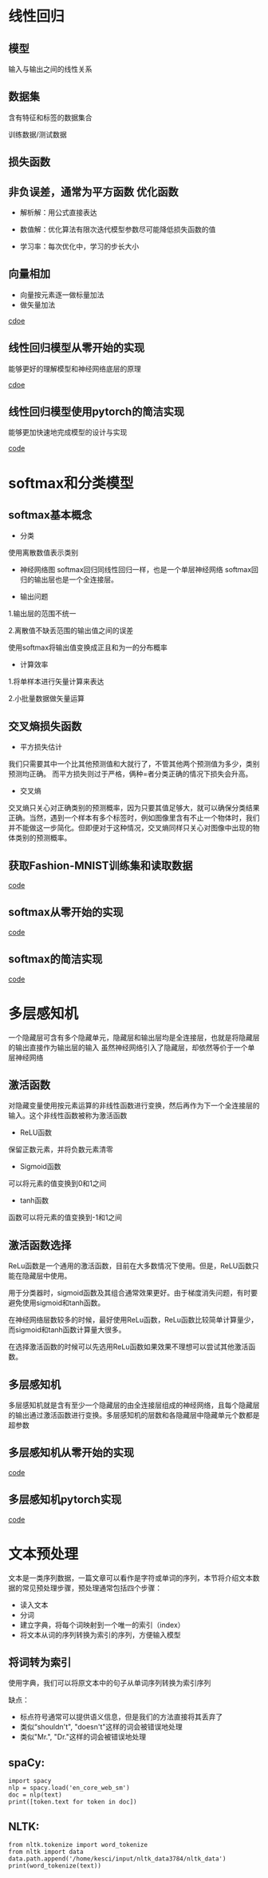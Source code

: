 线性回归
========

模型
--------

输入与输出之间的线性关系

数据集
------

含有特征和标签的数据集合

训练数据/测试数据

损失函数
-------
非负误差，通常为平方函数
优化函数
------

* 解析解：用公式直接表达

* 数值解：优化算法有限次迭代模型参数尽可能降低损失函数的值

* 学习率：每次优化中，学习的步长大小

向量相加
-------

* 向量按元素逐一做标量加法
* 做矢量加法

[cdoe](code/向量计算.py)


线性回归模型从零开始的实现
--------------------------

能够更好的理解模型和神经网络底层的原理

[cdoe](code/线性回归模型从零实现.py)

线性回归模型使用pytorch的简洁实现
-------

能够更加快速地完成模型的设计与实现

[code](code/线性回归模型使用pytorch的简洁实现.py)


softmax和分类模型
=======
softmax基本概念
-----
* 分类

使用离散数值表示类别

* 神经网络图
softmax回归同线性回归一样，也是一个单层神经网络
softmax回归的输出层也是一个全连接层。

* 输出问题

1.输出层的范围不统一

2.离散值不缺丢范围的输出值之间的误差

使用softmax将输出值变换成正且和为一的分布概率

* 计算效率

1.将单样本进行矢量计算来表达

2.小批量数据做矢量运算

交叉熵损失函数
-----

* 平方损失估计

我们只需要其中一个比其他预测值和大就行了，不管其他两个预测值为多少，类别预测均正确。
而平方损失则过于严格，俩种=者分类正确的情况下损失会升高。

* 交叉熵

交叉熵只关心对正确类别的预测概率，因为只要其值足够大，就可以确保分类结果正确。当然，遇到一个样本有多个标签时，例如图像里含有不止一个物体时，我们并不能做这一步简化。但即便对于这种情况，交叉熵同样只关心对图像中出现的物体类别的预测概率。

获取Fashion-MNIST训练集和读取数据
---
[code](code/获取Fashion-MNIST训练集和读取数据.py)

softmax从零开始的实现
------
[code](code/softmax从零开始的实现.py)
    
softmax的简洁实现
-----
[code](code/softmax的简洁实现.py)

多层感知机
====

一个隐藏层可含有多个隐藏单元，隐藏层和输出层均是全连接层，也就是将隐藏层的输出直接作为输出层的输入
虽然神经网络引入了隐藏层，却依然等价于一个单层神经网络

激活函数
----

对隐藏变量使用按元素运算的非线性函数进行变换，然后再作为下一个全连接层的输入。这个非线性函数被称为激活函数

* ReLU函数

保留正数元素，并将负数元素清零

* Sigmoid函数

可以将元素的值变换到0和1之间

* tanh函数

函数可以将元素的值变换到-1和1之间

激活函数选择
----
ReLu函数是一个通用的激活函数，目前在大多数情况下使用。但是，ReLU函数只能在隐藏层中使用。

用于分类器时，sigmoid函数及其组合通常效果更好。由于梯度消失问题，有时要避免使用sigmoid和tanh函数。

在神经网络层数较多的时候，最好使用ReLu函数，ReLu函数比较简单计算量少，而sigmoid和tanh函数计算量大很多。

在选择激活函数的时候可以先选用ReLu函数如果效果不理想可以尝试其他激活函数。

多层感知机
-----
多层感知机就是含有至少一个隐藏层的由全连接层组成的神经网络，且每个隐藏层的输出通过激活函数进行变换。多层感知机的层数和各隐藏层中隐藏单元个数都是超参数

多层感知机从零开始的实现
------
[code](code/多层感知机从零开始的实现.py)


多层感知机pytorch实现
----
[code](code/多层感知机pytorch实现.py)

文本预处理
====
文本是一类序列数据，一篇文章可以看作是字符或单词的序列，本节将介绍文本数据的常见预处理步骤，预处理通常包括四个步骤：

* 读入文本
* 分词
* 建立字典，将每个词映射到一个唯一的索引（index）
* 将文本从词的序列转换为索引的序列，方便输入模型

将词转为索引
---
使用字典，我们可以将原文本中的句子从单词序列转换为索引序列

缺点：
* 标点符号通常可以提供语义信息，但是我们的方法直接将其丢弃了
* 类似“shouldn't", "doesn't"这样的词会被错误地处理
* 类似"Mr.", "Dr."这样的词会被错误地处理

spaCy:
---
```
import spacy
nlp = spacy.load('en_core_web_sm')
doc = nlp(text)
print([token.text for token in doc])
```

NLTK:
---
```
from nltk.tokenize import word_tokenize
from nltk import data
data.path.append('/home/kesci/input/nltk_data3784/nltk_data')
print(word_tokenize(text))
```


